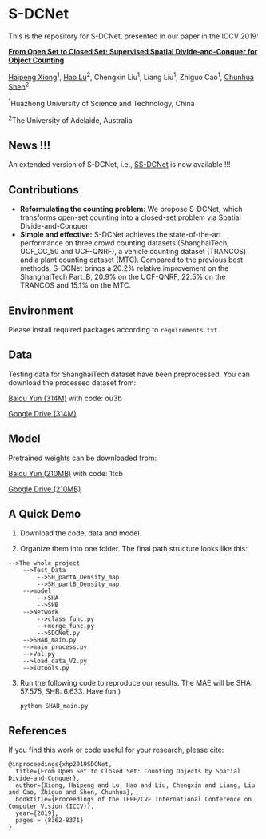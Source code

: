 # S-DCNet
This is the repository for S-DCNet, presented in our paper in the ICCV 2019:

[**From Open Set to Closed Set: Supervised Spatial Divide-and-Conquer for Object Counting**](https://arxiv.org/pdf/2001.01886.pdf)

[Haipeng Xiong](https://scholar.google.com/citations?user=AEW8GxcAAAAJ&hl=zh-CN)<sup>1</sup>, [Hao Lu](https://sites.google.com/site/poppinace/)<sup>2</sup>, Chengxin Liu<sup>1</sup>,
Liang Liu<sup>1</sup>, Zhiguo Cao<sup>1</sup>, [Chunhua Shen](http://cs.adelaide.edu.au/~chhshen/)<sup>2</sup>

<sup>1</sup>Huazhong University of Science and Technology, China

<sup>2</sup>The University of Adelaide, Australia

## News !!!
An extended version of S-DCNet, i.e., [SS-DCNet](https://github.com/xhp-hust-2018-2011/SS-DCNet) is now available !!! 

## Contributions
- **Reformulating the counting problem:** We propose S-DCNet, which transforms open-set counting into a closed-set problem via Spatial Divide-and-Conquer;
- **Simple and effective:** S-DCNet achieves the state-of-the-art performance on three crowd counting datasets (ShanghaiTech, UCF_CC_50 and UCF-QNRF), a vehicle counting dataset (TRANCOS) and a plant counting dataset (MTC). Compared to the previous best methods, S-DCNet brings a 20.2% relative improvement on the ShanghaiTech Part_B, 20.9% on the UCF-QNRF, 22.5% on the TRANCOS and 15.1% on the MTC.

## Environment
Please install required packages according to `requirements.txt`.

## Data
Testing data for ShanghaiTech dataset have been preprocessed. You can download the processed dataset from:

[Baidu Yun (314M)](https://pan.baidu.com/s/1lSqT7_9wCR4xW-rd4gyPpg) with code: ou3b

[Google Drive (314M)](https://drive.google.com/open?id=1q7ESNoB8cYJTANEuiNlVf8toPSfI81m7)

## Model
Pretrained weights can be downloaded from:

[Baidu Yun (210MB)](https://pan.baidu.com/s/1yIyjqdM594Q0Tdw0oBq8_w) with code: 1tcb

[Google Drive (210MB)](https://drive.google.com/open?id=1gK-aqEpWm2io11_CBzCX3F0EVJcFju25)

## A Quick Demo
1. Download the code, data and model.

2. Organize them into one folder. The final path structure looks like this:
```
-->The whole project
    -->Test_Data
        -->SH_partA_Density_map
        -->SH_partB_Density_map
    -->model
        -->SHA
        -->SHB
    -->Network
        -->class_func.py
        -->merge_func.py
        -->SDCNet.py
    -->SHAB_main.py
    -->main_process.py
    -->Val.py
    -->load_data_V2.py
    -->IOtools.py
```

3. Run the following code to reproduce our results. The MAE will be SHA: 57.575, SHB: 6.633. Have fun:)
    
       python SHAB_main.py


## References
If you find this work or code useful for your research, please cite:
```
@inproceedings{xhp2019SDCNet,
  title={From Open Set to Closed Set: Counting Objects by Spatial Divide-and-Conquer},
  author={Xiong, Haipeng and Lu, Hao and Liu, Chengxin and Liang, Liu and Cao, Zhiguo and Shen, Chunhua},
  booktitle={Proceedings of the IEEE/CVF International Conference on Computer Vision (ICCV)},
  year={2019},
  pages = {8362-8371}
}
```
